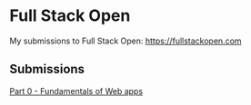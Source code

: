 # Full Stack Open

My submissions to Full Stack Open: https://fullstackopen.com

## Submissions 

[Part 0 - Fundamentals of Web apps](https://github.com/chauluckynguyen/fullstackopen/tree/master/part0)
